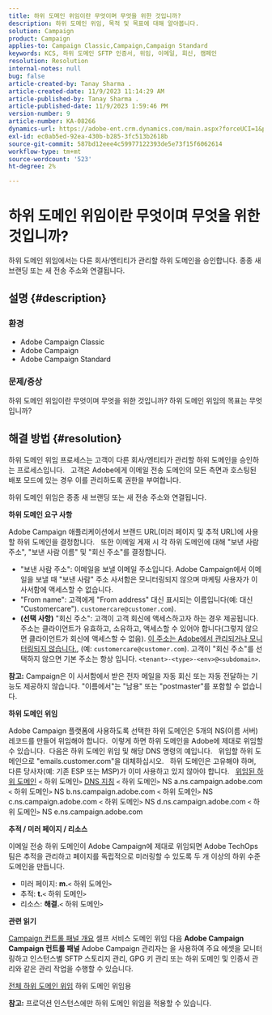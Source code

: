 ```yaml
---
title: 하위 도메인 위임이란 무엇이며 무엇을 위한 것입니까?
description: 하위 도메인 위임, 목적 및 목표에 대해 알아봅니다.
solution: Campaign
product: Campaign
applies-to: Campaign Classic,Campaign,Campaign Standard
keywords: KCS, 하위 도메인 SFTP 인증서, 위임, 이메일, 회신, 캠페인
resolution: Resolution
internal-notes: null
bug: false
article-created-by: Tanay Sharma .
article-created-date: 11/9/2023 11:14:29 AM
article-published-by: Tanay Sharma .
article-published-date: 11/9/2023 1:59:46 PM
version-number: 9
article-number: KA-08266
dynamics-url: https://adobe-ent.crm.dynamics.com/main.aspx?forceUCI=1&pagetype=entityrecord&etn=knowledgearticle&id=dbe40925-f17e-ee11-8179-6045bd0065b6
exl-id: ec0ab5ed-92ea-430b-b285-3fc513b2618b
source-git-commit: 587bd12eee4c59977122393de5e73f15f6062614
workflow-type: tm+mt
source-wordcount: '523'
ht-degree: 2%

---
```


# 하위 도메인 위임이란 무엇이며 무엇을 위한 것입니까?


하위 도메인 위임에서는 다른 회사/엔티티가 관리할 하위 도메인을 승인합니다. 종종 새 브랜딩 또는 새 전송 주소와 연결됩니다.

## 설명 {#description}


### 환경

- Adobe Campaign Classic
- Adobe Campaign
- Adobe Campaign Standard




### 문제/증상

하위 도메인 위임이란 무엇이며 무엇을 위한 것입니까? 하위 도메인 위임의 목표는 무엇입니까?


## 해결 방법 {#resolution}


하위 도메인 위임 프로세스는 고객이 다른 회사/엔티티가 관리할 하위 도메인을 승인하는 프로세스입니다.  
고객은 Adobe에게 이메일 전송 도메인의 모든 측면과 호스팅된 배포 모드에 있는 경우 이를 관리하도록 권한을 부여합니다.

하위 도메인 위임은 종종 새 브랜딩 또는 새 전송 주소와 연결됩니다.

<b>하위 도메인 요구 사항</b>

Adobe Campaign 애플리케이션에서 브랜드 URL(미러 페이지 및 추적 URL)에 사용할 하위 도메인을 결정합니다.  
또한 이메일 게재 시 각 하위 도메인에 대해 &quot;보낸 사람 주소&quot;, &quot;보낸 사람 이름&quot; 및 &quot;회신 주소&quot;를 결정합니다.

- &quot;보낸 사람 주소&quot;: 이메일을 보낼 이메일 주소입니다. Adobe Campaign에서 이메일을 보낼 때 &quot;보낸 사람&quot; 주소 사서함은 모니터링되지 않으며 마케팅 사용자가 이 사서함에 액세스할 수 없습니다.
- &quot;From name&quot;: 고객에게 &quot;From address&quot; 대신 표시되는 이름입니다(예: 대신 &quot;Customercare&quot;). `customercare@customer.com`).
- <b>(선택 사항)</b> &quot;회신 주소&quot;: 고객이 고객 회신에 액세스하고자 하는 경우 제공됩니다. 주소는 클라이언트가 유효하고, 소유하고, 액세스할 수 있어야 합니다(그렇지 않으면 클라이언트가 회신에 액세스할 수 없음). <u>이 주소는 Adobe에서 관리되거나 모니터링되지 않습니다.</u>, (예: `customercare@customer.com`). 고객이 &quot;회신 주소&quot;를 선택하지 않으면 기본 주소는 항상 입니다. `<tenant>-<type>-<env>@<subdomain>`.


<b>참고:</b> Campaign은 이 사서함에서 받은 전자 메일을 자동 회신 또는 자동 전달하는 기능도 제공하지 않습니다. &quot;이름에서&quot;는 &quot;남용&quot; 또는 &quot;postmaster&quot;를 포함할 수 없습니다.

<b>하위 도메인 위임</b>

Adobe Campaign 플랫폼에 사용하도록 선택한 하위 도메인은 5개의 NS(이름 서버) 레코드를 만들어 위임해야 합니다. 
이렇게 하면 하위 도메인을 Adobe에 제대로 위임할 수 있습니다.  다음은 하위 도메인 위임 및 해당 DNS 명령의 예입니다.  
위임할 하위 도메인으로 &quot;emails.customer.com&quot;을 대체하십시오.  
하위 도메인은 고유해야 하며, 다른 당사자(예: 기존 ESP 또는 MSP)가 이미 사용하고 있지 않아야 합니다.
 
<u>위임된 하위 도메인</u>
`<` 하위 도메인`>`
<u>DNS 지침</u>
`<` 하위 도메인`>`  NS a.ns.campaign.adobe.com
`<` 하위 도메인`>`  NS b.ns.campaign.adobe.com
`<` 하위 도메인`>`  NS c.ns.campaign.adobe.com
`<` 하위 도메인`>`  NS d.ns.campaign.adobe.com
`<` 하위 도메인`>`  NS e.ns.campaign.adobe.com

<b>추적 / 미러 페이지 / 리소스</b>

이메일 전송 하위 도메인이 Adobe Campaign에 제대로 위임되면 Adobe TechOps 팀은 추적을 관리하고 페이지를 독립적으로 미러링할 수 있도록 두 개 이상의 하위 수준 도메인을 만듭니다.

- 미러 페이지: <b>m.</b>`<` 하위 도메인`>`
- 추적: <b>t.</b>`<` 하위 도메인`>`
- 리소스: <b>해결.</b>`<` 하위 도메인`>`




<b>관련 읽기</b>

[Campaign 컨트롤 패널 개요](https://experienceleague.adobe.com/docs/campaign-classic-learn/control-panel/control-panel-overview.html?lang=ko-KR) 셀프 서비스 도메인 위임 다음 <b>Adobe Campaign Campaign 컨트롤 패널</b> Adobe Campaign 관리자는 을 사용하여 주요 에셋을 모니터링하고 인스턴스별 SFTP 스토리지 관리, GPG 키 관리 또는 하위 도메인 및 인증서 관리와 같은 관리 작업을 수행할 수 있습니다.

[전체 하위 도메인 위임](https://experienceleague.adobe.com/docs/campaign-classic-learn/control-panel/subdomains-and-certificates/subdomain-delegation.html) 하위 도메인 위임용

<b>참고:</b> 프로덕션 인스턴스에만 하위 도메인 위임을 적용할 수 있습니다.
